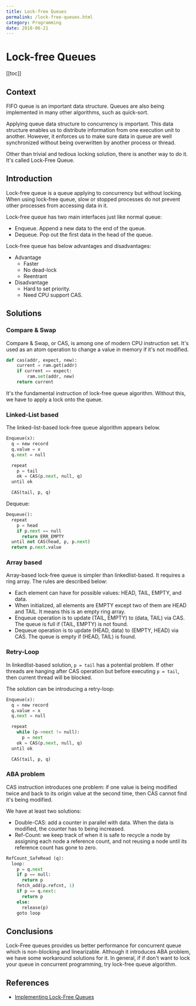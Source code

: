 ```yaml
---
title: Lock-free Queues
permalink: /lock-free-queues.html
category: Programming
date: 2018-06-21
---
```


# Lock-free Queues

[[toc]]

## Context

FIFO queue is an important data structure. Queues are also being implemented in many other algorithms, such as quick-sort.

Applying queue data structure to concurrency is important. This data structure enables us to distribute information from one execution unit to another. However, it enforces us to make sure data in queue are well synchronized without being overwritten by another process or thread.

Other than trivial and tedious locking solution, there is another way to do it. It's called Lock-Free Queue.

## Introduction

Lock-free queue is a queue applying to concurrency but without locking. When using lock-free queue, slow or stopped processes do not prevent other processes from accessing data in it.

Lock-free queue has two main interfaces just like normal queue:

* Enqueue. Append a new data to the end of the queue.
* Dequeue. Pop out the first data in the head of the queue.

Lock-free queue has below advantages and disadvantages:

* Advantage
    * Faster
    * No dead-lock
    * Reentrant
* Disadvantage
    * Hard to set priority.
    * Need CPU support CAS.

## Solutions

### Compare & Swap

Compare & Swap, or CAS, is among one of modern CPU instruction set. It's used as an atom operation to change a value in memory if it's not modified.

```python
def cas(addr, expect, new):
    current = ram.get(addr)
    if current == expect:
        ram.set(addr, new)
    return current
```

It's the fundamental instruction of lock-free queue algorithm. Without this, we have to apply a lock onto the queue.

### Linked-List based

The linked-list-based lock-free queue algorithm appears below.

```python
Enqueue(x):
  q = new record
  q.value = x
  q.next = null

  repeat
    p = tail
    ok = CAS(p.next, null, q)
  until ok

  CAS(tail, p, q)    
```

Dequeue:

```python
Dequeue():
  repeat
    p = head
    if p.next == null
      return ERR_EMPTY
  until not CAS(head, p, p.next)
  return p.next.value
```

### Array based

Array-based lock-free queue is simpler than linkedlist-based. It requires a ring array. The rules are described below:

* Each element can have for possible values: HEAD, TAIL, EMPTY, and data.
* When initialized, all elements are EMPTY except two of them are HEAD and TAIL. It means this is an empty ring array.
* Enqueue operation is to update (TAIL, EMPTY) to (data, TAIL) via CAS. The queue is full if (TAIL, EMPTY) is not found.
* Dequeue operation is to update (HEAD, data) to (EMPTY, HEAD) via CAS. The queue is empty if (HEAD, TAIL) is found.

### Retry-Loop

In linkedlist-based solution, `p = tail` has a potential problem. If other threads are hanging after CAS operation but before executing `p = tail`, then current thread will be blocked.

The solution can be introducing a retry-loop:

```python
Enqueue(x):
  q = new record
  q.value = x
  q.next = null

  repeat
    while (p->next != null):
      p = next
    ok = CAS(p.next, null, q)
  until ok

  CAS(tail, p, q)   
```

### ABA problem

CAS instruction introduces one problem: if one value is being modified twice and back to its origin value at the second time, then CAS cannot find it's being modified.

We have at least two solutions:

* Double-CAS: add a counter in parallel with data. When the data is modified, the counter has to being increased.
* Ref-Count: we keep track of when it is safe to recycle a node by assigning each node a reference count, and not reusing a node until its reference count has gone to zero.

```python
RefCount_SafeRead (q):
  loop:
    p = q.next
    if p == null:
      return p
    fetch_add(p.refcnt, 1)
    if p == q.next:
      return p
    else:
      release(p)
    goto loop
```

## Conclusions

Lock-Free queues provides us better performance for concurrent queue which is non-blocking and linearizable. Although it introduces ABA problem, we have some workaround solutions for it. In general, if if don't want to lock your queue in concurrent programming, try lock-free queue algorithm.

## References

* [Implementing Lock-Free Queues](http://citeseerx.ist.psu.edu/viewdoc/download?doi=10.1.1.53.8674&rep=rep1&type=pdf)
